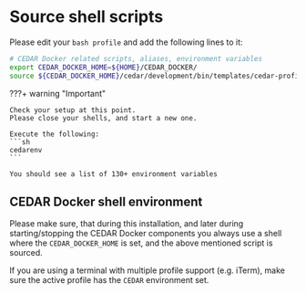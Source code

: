 # Source shell scripts

Please edit your `bash profile` and add the following lines to it:

```sh
# CEDAR Docker related scripts, aliases, environment variables
export CEDAR_DOCKER_HOME=${HOME}/CEDAR_DOCKER/
source ${CEDAR_DOCKER_HOME}/cedar/development/bin/templates/cedar-profile-docker-eval.sh
```

???+ warning "Important"

    Check your setup at this point.
    Please close your shells, and start a new one.
    
    Execute the following:
    ```sh
    cedarenv
    ```

    You should see a list of 130+ environment variables

## CEDAR Docker shell environment

Please make sure, that during this installation, and later during starting/stopping the CEDAR Docker components you always use a shell where the `CEDAR_DOCKER_HOME` is set, and the above mentioned script is sourced.

If you are using a terminal with multiple profile support (e.g. iTerm), make sure the active profile has the `CEDAR` environment set.
